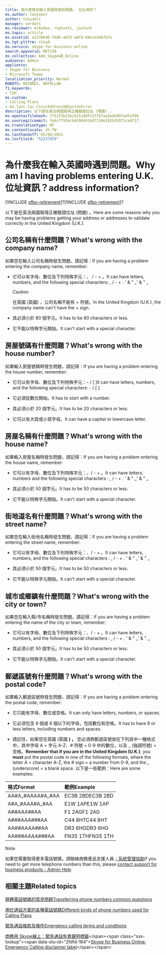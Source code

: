 ```yaml
---
title: 為什麼我在輸入英國時遇到問題。 位址資訊？
ms.author: tonysmit
author: tonysmit
manager: serdars
ms.reviewer: mikedav, roykuntz, jastark
ms.topic: article
ms.assetid: e2376646-f0d6-4d33-a8fd-68ecbd46fb7a
ms.tgt.pltfrm: cloud
ms.service: skype-for-business-online
search.appverid: MET150
ms.collection: Adm_Skype4B_Online
audience: Admin
appliesto:
- Skype for Business
- Microsoft Teams
localization_priority: Normal
ROBOTS: NOINDEX, NOFOLLOW
f1.keywords:
- CSH
ms.custom:
- Calling Plans
- ms.lync.lac.CivicAddressGBSyntaxError
description: 以下是在英法兩國取得正確驗證位址 (問題) 。
ms.openlocfilehash: 7751f2b23ecb15140fc5ff67aa3ede90fadfaf06
ms.sourcegitcommit: 7ebcff93ecbdc064414d7110e182b29371ca4f1f
ms.translationtype: MT
ms.contentlocale: zh-TW
ms.lasthandoff: 05/06/2021
ms.locfileid: "52237929"
---
```

# <a name="why-am-i-having-problems-entering-uk-address-information"></a><span data-ttu-id="2fdfd-104">為什麼我在輸入英國時遇到問題。</span><span class="sxs-lookup"><span data-stu-id="2fdfd-104">Why am I having problems entering U.K.</span></span> <span data-ttu-id="2fdfd-105">位址資訊？</span><span class="sxs-lookup"><span data-stu-id="2fdfd-105">address information?</span></span>

<span data-ttu-id="2fdfd-106">[!INCLUDE [sfbo-retirement](../../Hub/includes/sfbo-retirement.md)]?</span><span class="sxs-lookup"><span data-stu-id="2fdfd-106">[!INCLUDE [sfbo-retirement](../../Hub/includes/sfbo-retirement.md)]?</span></span>

<span data-ttu-id="2fdfd-107">以下是在英法兩國取得正確驗證位址 (問題) 。</span><span class="sxs-lookup"><span data-stu-id="2fdfd-107">Here are some reasons why you may be having problems getting your address or addresses to validate correctly in the United Kingdom (U.K.).</span></span>
  
## <a name="whats-wrong-with-the-company-name"></a><span data-ttu-id="2fdfd-108">公司名稱有什麼問題？</span><span class="sxs-lookup"><span data-stu-id="2fdfd-108">What's wrong with the company name?</span></span>

<span data-ttu-id="2fdfd-109">如果您在輸入公司名稱時發生問題，請記得：</span><span class="sxs-lookup"><span data-stu-id="2fdfd-109">If you are having a problem entering the company name, remember:</span></span>
  
- <span data-ttu-id="2fdfd-110">它可以有字母、數位及下列特殊字元：、 / - + 。</span><span class="sxs-lookup"><span data-stu-id="2fdfd-110">It can have letters, numbers, and the following special characters: , / - + .</span></span> <span data-ttu-id="2fdfd-111">' &amp; " _</span><span class="sxs-lookup"><span data-stu-id="2fdfd-111">' &amp; " _</span></span> 
    
    > [!CAUTION]
    > <span data-ttu-id="2fdfd-112">在英國 (英國) ，公司名稱不能有 + 符號。</span><span class="sxs-lookup"><span data-stu-id="2fdfd-112">In the United Kingdom (U.K.), the company name can't have the + sign.</span></span> 
  
- <span data-ttu-id="2fdfd-113">其必須小於 80 個字元。</span><span class="sxs-lookup"><span data-stu-id="2fdfd-113">It has to be 80 characters or less.</span></span>
    
- <span data-ttu-id="2fdfd-114">它不能以特殊字元開始。</span><span class="sxs-lookup"><span data-stu-id="2fdfd-114">It can't start with a special character.</span></span>
    
## <a name="whats-wrong-with-the-house-number"></a><span data-ttu-id="2fdfd-115">房屋號碼有什麼問題？</span><span class="sxs-lookup"><span data-stu-id="2fdfd-115">What's wrong with the house number?</span></span>

<span data-ttu-id="2fdfd-116">如果輸入房屋號碼時發生問題，請記得：</span><span class="sxs-lookup"><span data-stu-id="2fdfd-116">If you are having a problem entering the house number, remember:</span></span>
  
- <span data-ttu-id="2fdfd-117">它可以有字母、數位及下列特殊字元：- / [ ]</span><span class="sxs-lookup"><span data-stu-id="2fdfd-117">It can have letters, numbers, and the following special characters: - / [ ]</span></span>
    
- <span data-ttu-id="2fdfd-118">它必須從數位開始。</span><span class="sxs-lookup"><span data-stu-id="2fdfd-118">It has to start with a number.</span></span>
    
- <span data-ttu-id="2fdfd-119">其必須小於 20 個字元。</span><span class="sxs-lookup"><span data-stu-id="2fdfd-119">It has to be 20 characters or less.</span></span>
    
- <span data-ttu-id="2fdfd-120">它可以有大寫或小寫字母。</span><span class="sxs-lookup"><span data-stu-id="2fdfd-120">It can have a capital or lowercase letter.</span></span>
    
## <a name="whats-wrong-with-the-house-name"></a><span data-ttu-id="2fdfd-121">房屋名稱有什麼問題？</span><span class="sxs-lookup"><span data-stu-id="2fdfd-121">What's wrong with the house name?</span></span>

<span data-ttu-id="2fdfd-122">如果輸入房屋名稱時發生問題，請記得：</span><span class="sxs-lookup"><span data-stu-id="2fdfd-122">If you are having a problem entering the house name, remember:</span></span>
  
- <span data-ttu-id="2fdfd-123">它可以有字母、數位及下列特殊字元：、/ - + 。</span><span class="sxs-lookup"><span data-stu-id="2fdfd-123">It can have letters, numbers and the following special characters : , / - + .</span></span> <span data-ttu-id="2fdfd-124">' &amp; " _</span><span class="sxs-lookup"><span data-stu-id="2fdfd-124">' &amp; " _</span></span>
    
- <span data-ttu-id="2fdfd-125">其必須小於 50 個字元。</span><span class="sxs-lookup"><span data-stu-id="2fdfd-125">It has to be 50 characters or less.</span></span>
    
- <span data-ttu-id="2fdfd-126">它不能以特殊字元開始。</span><span class="sxs-lookup"><span data-stu-id="2fdfd-126">It can't start with a special character.</span></span>
    
## <a name="whats-wrong-with-the-street-name"></a><span data-ttu-id="2fdfd-127">街地道名有什麼問題？</span><span class="sxs-lookup"><span data-stu-id="2fdfd-127">What's wrong with the street name?</span></span>

<span data-ttu-id="2fdfd-128">如果您在輸入街地名稱時發生問題，請記得：</span><span class="sxs-lookup"><span data-stu-id="2fdfd-128">If you are having a problem entering the street name, remember:</span></span>
  
- <span data-ttu-id="2fdfd-129">它可以有字母、數位及下列特殊字元：、/ - + 。</span><span class="sxs-lookup"><span data-stu-id="2fdfd-129">It can have letters, numbers, and the following special characters : , / - + .</span></span> <span data-ttu-id="2fdfd-130">' &amp; " _</span><span class="sxs-lookup"><span data-stu-id="2fdfd-130">' &amp; " _</span></span> 
    
- <span data-ttu-id="2fdfd-131">其必須小於 50 個字元。</span><span class="sxs-lookup"><span data-stu-id="2fdfd-131">It has to be 50 characters or less.</span></span>
    
- <span data-ttu-id="2fdfd-132">它不能以特殊字元開始。</span><span class="sxs-lookup"><span data-stu-id="2fdfd-132">It can't start with a special character.</span></span> 
    
## <a name="whats-wrong-with-the-city-or-town"></a><span data-ttu-id="2fdfd-133">城市或鄉鎮有什麼問題？</span><span class="sxs-lookup"><span data-stu-id="2fdfd-133">What's wrong with the city or town?</span></span>

<span data-ttu-id="2fdfd-134">如果您在輸入縣/市名稱時發生問題，請記得：</span><span class="sxs-lookup"><span data-stu-id="2fdfd-134">If you are having a problem entering the name of the city or town, remember:</span></span>
  
- <span data-ttu-id="2fdfd-135">它可以有字母、數位及下列特殊字元：、/ - + 。</span><span class="sxs-lookup"><span data-stu-id="2fdfd-135">It can have letters, numbers, and the following special characters : , / - + .</span></span> <span data-ttu-id="2fdfd-136">' &amp; " _</span><span class="sxs-lookup"><span data-stu-id="2fdfd-136">' &amp; " _</span></span>
    
- <span data-ttu-id="2fdfd-137">其必須小於 50 個字元。</span><span class="sxs-lookup"><span data-stu-id="2fdfd-137">It has to be 50 characters or less.</span></span>
    
- <span data-ttu-id="2fdfd-138">它不能以特殊字元開始。</span><span class="sxs-lookup"><span data-stu-id="2fdfd-138">It can't start with a special character.</span></span> 
    
## <a name="whats-wrong-with-the-postal-code"></a><span data-ttu-id="2fdfd-139">郵遞區號有什麼問題？</span><span class="sxs-lookup"><span data-stu-id="2fdfd-139">What's wrong with the postal code?</span></span>

<span data-ttu-id="2fdfd-140">如果輸入郵遞區號時發生問題，請記得：</span><span class="sxs-lookup"><span data-stu-id="2fdfd-140">If you are having a problem entering the postal code, remember:</span></span>
  
- <span data-ttu-id="2fdfd-141">它只能有字母、數位或空格。</span><span class="sxs-lookup"><span data-stu-id="2fdfd-141">It can only have letters, numbers, or spaces.</span></span>
    
- <span data-ttu-id="2fdfd-142">它必須包含 8 個或 8 個以下的字母，包括數位和空格。</span><span class="sxs-lookup"><span data-stu-id="2fdfd-142">It has to have 8 or less letters, including numbers and spaces.</span></span>
    
- <span data-ttu-id="2fdfd-143">請記住，如果您在英國 (英國 **) ，** 您必須將郵遞區號放在下列其中一種格式中，其中字母 A = 字元 A-Z、# 符號 = 0-9 中的數位，以及 _ (強調符號) = 空格。</span><span class="sxs-lookup"><span data-stu-id="2fdfd-143">**Remember that if you are in the United Kingdom (U.K.)**, you **must** put the postal code in one of the following formats, where the letter A = character A-Z, the # sign = a number from 0-9, and the _ (underscore) = a blank space.</span></span> <span data-ttu-id="2fdfd-144">以下是一些範例：</span><span class="sxs-lookup"><span data-stu-id="2fdfd-144">Here are some examples:</span></span>
    
|<span data-ttu-id="2fdfd-145">**格式**</span><span class="sxs-lookup"><span data-stu-id="2fdfd-145">**Format**</span></span>|<span data-ttu-id="2fdfd-146">**範例**</span><span class="sxs-lookup"><span data-stu-id="2fdfd-146">**Example**</span></span>|
|:-----|:-----|
|<span data-ttu-id="2fdfd-147">AA#A_#AA</span><span class="sxs-lookup"><span data-stu-id="2fdfd-147">AA#A_#AA</span></span>  <br/> |<span data-ttu-id="2fdfd-148">EC3B 2BD</span><span class="sxs-lookup"><span data-stu-id="2fdfd-148">EC3B 2BD</span></span>  <br/> |
|<span data-ttu-id="2fdfd-149">A#A_#AA</span><span class="sxs-lookup"><span data-stu-id="2fdfd-149">A#A_#AA</span></span>  <br/> |<span data-ttu-id="2fdfd-150">E1W 1AP</span><span class="sxs-lookup"><span data-stu-id="2fdfd-150">E1W 1AP</span></span>  <br/> |
|<span data-ttu-id="2fdfd-151">A#_#AA</span><span class="sxs-lookup"><span data-stu-id="2fdfd-151">A#_#AA</span></span>  <br/> |<span data-ttu-id="2fdfd-152">F1 2AG</span><span class="sxs-lookup"><span data-stu-id="2fdfd-152">F1 2AG</span></span>  <br/> |
|<span data-ttu-id="2fdfd-153">A##_#AA</span><span class="sxs-lookup"><span data-stu-id="2fdfd-153">A##_#AA</span></span>  <br/> |<span data-ttu-id="2fdfd-154">C44 8HT</span><span class="sxs-lookup"><span data-stu-id="2fdfd-154">C44 8HT</span></span>  <br/> |
|<span data-ttu-id="2fdfd-155">AA#_#AA</span><span class="sxs-lookup"><span data-stu-id="2fdfd-155">AA#_#AA</span></span>  <br/> |<span data-ttu-id="2fdfd-156">DR3 6HG</span><span class="sxs-lookup"><span data-stu-id="2fdfd-156">DR3 6HG</span></span>  <br/> |
|<span data-ttu-id="2fdfd-157">AA##_#AA</span><span class="sxs-lookup"><span data-stu-id="2fdfd-157">AA##_#AA</span></span>  <br/> |<span data-ttu-id="2fdfd-158">FN35 1TH</span><span class="sxs-lookup"><span data-stu-id="2fdfd-158">FN35 1TH</span></span>  <br/> |

> [!NOTE]
> <span data-ttu-id="2fdfd-159">如果您需要取得更多電話號碼，請聯絡商務產品支援人員 [- 系統管理協助](https://support.office.com/article/32a17ca7-6fa0-4870-8a8d-e25ba4ccfd4b)</span><span class="sxs-lookup"><span data-stu-id="2fdfd-159">If you need to get more telephone numbers than this, please [contact support for business products - Admin Help](https://support.office.com/article/32a17ca7-6fa0-4870-8a8d-e25ba4ccfd4b)</span></span>

   
## <a name="related-topics"></a><span data-ttu-id="2fdfd-160">相關主題</span><span class="sxs-lookup"><span data-stu-id="2fdfd-160">Related topics</span></span>
[<span data-ttu-id="2fdfd-161">移轉電話號碼的常見問題</span><span class="sxs-lookup"><span data-stu-id="2fdfd-161">Transferring phone numbers common questions</span></span>](/microsoftteams/transferring-phone-numbers-common-questions)

[<span data-ttu-id="2fdfd-162">用於通話方案的各種電話號碼</span><span class="sxs-lookup"><span data-stu-id="2fdfd-162">Different kinds of phone numbers used for Calling Plans</span></span>](/microsoftteams/different-kinds-of-phone-numbers-used-for-calling-plans)

[<span data-ttu-id="2fdfd-163">緊急通話條款及條件</span><span class="sxs-lookup"><span data-stu-id="2fdfd-163">Emergency calling terms and conditions</span></span>](/microsoftteams/emergency-calling-terms-and-conditions)

<span data-ttu-id="2fdfd-164">[商務用 Skype線上：緊急通話免責聲明標籤](https://github.com/MicrosoftDocs/OfficeDocs-SkypeForBusiness/blob/live/Teams/downloads/emergency-calling/emergency-calling-label-(en-us)-(v.1.0).zip?raw=true)</span><span class="sxs-lookup"><span data-stu-id="2fdfd-164">[Skype for Business Online: Emergency Calling disclaimer label](https://github.com/MicrosoftDocs/OfficeDocs-SkypeForBusiness/blob/live/Teams/downloads/emergency-calling/emergency-calling-label-(en-us)-(v.1.0).zip?raw=true)</span></span>

  
 
